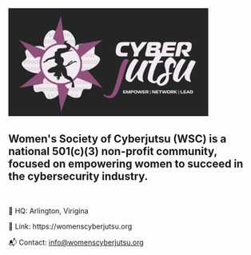 <img src="https://github.com/WomensCyberjutsu/WomensCyberjutsu/blob/main/WSC_Logo.png" width="400px">

<h2>Women's Society of Cyberjutsu (WSC) is a national 501(c)(3) non-profit community, 
  focused on empowering women to succeed in the cybersecurity industry.</h2>
<br>
<p>📍 HQ: Arlington, Virigina</p>
<p>🔗 Link: https://womenscyberjutsu.org </p>
<p>📬 Contact: <a href="mailto:info@womenscyberjutsu.org">info@womenscyberjutsu.org</a></p>

<!---
WomensCyberjutsu/WomensCyberjutsu is a ✨ special ✨ repository because its `README.md` (this file) appears on your GitHub profile.
You can click the Preview link to take a look at your changes.
--->

